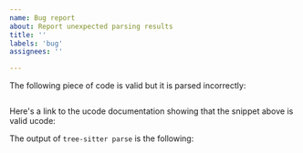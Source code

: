 ```yaml
---
name: Bug report
about: Report unexpected parsing results
title: ''
labels: 'bug'
assignees: ''

---
```


The following piece of code is valid but it is parsed incorrectly:

```ucode

```

Here's a link to the ucode documentation showing that the snippet above is valid ucode:
<!-- Please check your code at https://ucode.mein.io
     and paste the URL below. -->

<!-- Please run `tree-sitter parse YOUR_FILE` and show us the output. -->
The output of `tree-sitter parse` is the following:

```

```

<!-- If there is no `ERROR` or `MISSING` node in the output above,
     explain what you were expecting: -->

<!-- Name of the broken/missing feature, link to official
     documentation, and any other relevant info is appreciated: -->
